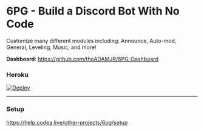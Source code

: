 # 6PG - Build a Discord Bot With No Code
Customize many different modules including:
Announce, Auto-mod, General, Leveling, Music, and more!

**Dashboard**: https://github.com/theADAMJR/6PG-Dashboard

### Heroku
[![Deploy](https://www.herokucdn.com/deploy/button.svg)](https://heroku.com/deploy?template=https://github.com/fnageerml/fnageer.ml-Bots/tree/master)

---

### Setup
https://help.codea.live/other-projects/6pg/setup
